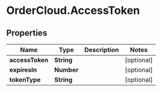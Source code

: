 # OrderCloud.AccessToken

## Properties
Name | Type | Description | Notes
------------ | ------------- | ------------- | -------------
**accessToken** | **String** |  | [optional] 
**expiresIn** | **Number** |  | [optional] 
**tokenType** | **String** |  | [optional] 


